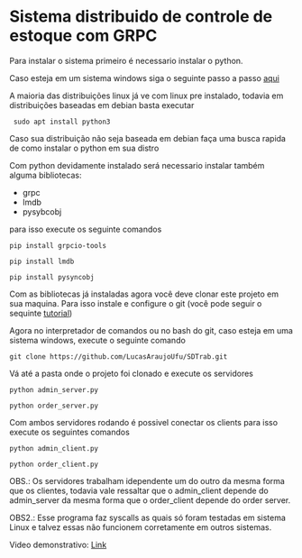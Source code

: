# Sistema distribuido de controle de estoque com GRPC

Para instalar o sistema primeiro é necessario instalar o python.

Caso esteja em um sistema windows siga o seguinte passo a passo [aqui](https://wiki.python.org/moin/BeginnersGuide/Download)

A maioria das distribuições linux já ve com linux pre instalado, todavia em distribuições baseadas em debian basta executar 

```commandline
 sudo apt install python3
```

Caso sua distribuição não seja baseada em debian faça uma busca rapida de como instalar o python em sua distro

Com python devidamente instalado será necessario instalar também alguma bibliotecas:

* grpc
* lmdb
* pysybcobj

para isso execute os seguinte comandos

```commandline
pip install grpcio-tools
```

```commandline
pip install lmdb
```

```commandline
pip install pysyncobj
```

Com as bibliotecas já instaladas agora você deve clonar este projeto em sua maquina. Para isso instale e configure o git (você pode seguir o sequinte [tutorial](https://git-scm.com/download/win))

Agora no interpretador de comandos ou no bash do git, caso esteja em uma sistema windows, execute o seguinte comando

```commandline
git clone https://github.com/LucasAraujoUfu/SDTrab.git
```

Vá até a pasta onde o projeto foi clonado e execute os servidores

```commandline
python admin_server.py
```

```commandline
python order_server.py
```

Com ambos servidores rodando é possivel conectar os clients para isso execute os seguintes comandos

```commandline
python admin_client.py
```

```commandline
python order_client.py
```

OBS.: Os servidores trabalham idependente um do outro da mesma forma que os clientes, todavia vale ressaltar que o admin_client depende do admin_server da mesma forma que o order_client depende do order server.

OBS2.: Esse programa faz syscalls as quais só foram testadas em sistema Linux e talvez essas não funcionem corretamente em outros sistemas.

Video demonstrativo: [Link](https://ufubr-my.sharepoint.com/:v:/g/personal/lucas_teodoro_ufu_br/EUiMXnRsEgFBijMdXRLF-okBnWy0AH7ANZ1_v5dtVa4hAA?e=cs4gbt)
